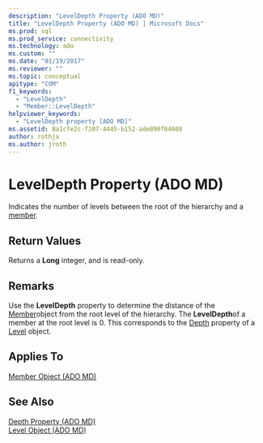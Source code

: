 ```yaml
---
description: "LevelDepth Property (ADO MD)"
title: "LevelDepth Property (ADO MD) | Microsoft Docs"
ms.prod: sql
ms.prod_service: connectivity
ms.technology: ado
ms.custom: ""
ms.date: "01/19/2017"
ms.reviewer: ""
ms.topic: conceptual
apitype: "COM"
f1_keywords: 
  - "LevelDepth"
  - "Member::LevelDepth"
helpviewer_keywords: 
  - "LevelDepth property [ADO MD]"
ms.assetid: 8a1cfe2c-f207-4445-b152-ade090f64608
author: rothja
ms.author: jroth
---
```

# LevelDepth Property (ADO MD)
Indicates the number of levels between the root of the hierarchy and a [member](./member-object-ado-md.md).  
  
## Return Values  
 Returns a **Long** integer, and is read-only.  
  
## Remarks  
 Use the **LevelDepth** property to determine the distance of the [Member](./member-object-ado-md.md)object from the root level of the hierarchy. The **LevelDepth**of a member at the root level is 0. This corresponds to the [Depth](./depth-property-ado-md.md) property of a [Level](./level-object-ado-md.md) object.  
  
## Applies To  
 [Member Object (ADO MD)](./member-object-ado-md.md)  
  
## See Also  
 [Depth Property (ADO MD)](./depth-property-ado-md.md)   
 [Level Object (ADO MD)](./level-object-ado-md.md)